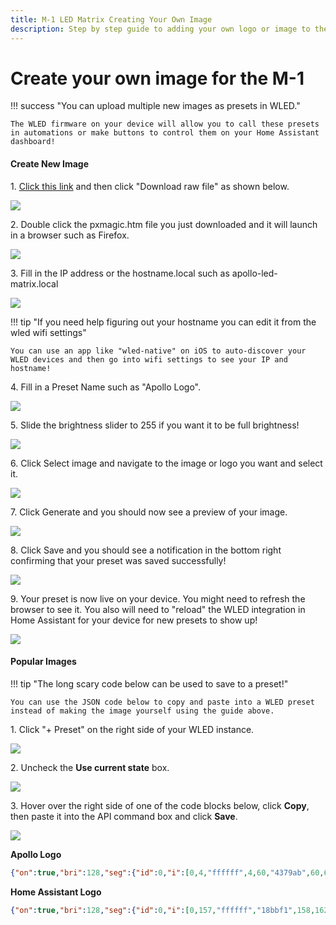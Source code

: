 ```yaml
---
title: M-1 LED Matrix Creating Your Own Image
description: Step by step guide to adding your own logo or image to the M-1 LED Matrix!
---
```

# Create your own image for the M-1

!!! success "You can upload multiple new images as presets in WLED."

    The WLED firmware on your device will allow you to call these presets in automations or make buttons to control them on your Home Assistant dashboard!

#### Create New Image

1\. <a href="https://github.com/ApolloAutomation/PixelMagicTool/blob/main/pxmagic.htm" target="_blank" rel="noreferrer nofollow noopener">Click this link</a> and then click "Download raw file" as shown below.

![](../../../assets/m-1-download-raw-file.png)

2\. Double click the pxmagic.htm file you just downloaded and it will launch in a browser such as Firefox.

![](../../../assets/pixelmagictool-point-to-file.png)

3\. Fill in the IP address or the hostname.local such as apollo-led-matrix.local

![](../../../assets/pixelmagictool-hostname.png)

!!! tip "If you need help figuring out your hostname you can edit it from the wled wifi settings"

    You can use an app like "wled-native" on iOS to auto-discover your WLED devices and then go into wifi settings to see your IP and hostname!

4\. Fill in a Preset Name such as "Apollo Logo".

![](../../../assets/pixelmagictool-preset-name.png)

5\. Slide the brightness slider to 255 if you want it to be full brightness!

![](../../../assets/pixelmagictool-full-brightness.png)

6\. Click Select image and navigate to the image or logo you want and select it.

![](../../../assets/pixelmagictool-select-image.png)

7\. Click Generate and you should now see a preview of your image.

![](../../../assets/pixelmagictool-generate-image.png)

8\. Click Save and you should see a notification in the bottom right confirming that your preset was saved successfully!

![](../../../assets/pixelmagictool-save-image-to-m-1.png)

9\. Your preset is now live on your device. You might need to refresh the browser to see it. You also will need to "reload" the WLED integration in Home Assistant for your device for new presets to show up!

![](../../../assets/m-1-apollo-logo-example-preset.jpeg)

#### Popular Images

!!! tip "The long scary code below can be used to save to a preset!"

    You can use the JSON code below to copy and paste into a WLED preset instead of making the image yourself using the guide above.

1\. Click "+ Preset" on the right side of your WLED instance.

![](../../../assets/wled-add-preset-manually-click-add-preset.png)

2\. Uncheck the **Use current state** box.

![](../../../assets/wled-add-preset-manually-uncheck-use-current-state.png)

3\. Hover over the right side of one of the code blocks below, click **Copy**, then paste it into the API command box and click **Save**.

![](../../../assets/wled-add-preset-manually-save-api-command.png)

**Apollo Logo**

```json
{"on":true,"bri":128,"seg":{"id":0,"i":[0,4,"ffffff",4,60,"4379ab",60,67,"ffffff",67,125,"4379ab",125,130,"ffffff",130,190,"4379ab",190,193,"ffffff",193,255,"4379ab","ffffff",256,733,"4379ab",733,739,"ffffff","d2dbe9",740,796,"4379ab",796,804,"ffffff",804,860,"4379ab",860,869,"ffffff",869,923,"4379ab",923,933,"ffffff",933,987,"4379ab",987,998,"ffffff",998,1050,"4379ab",1050,1062,"ffffff",1062,1114,"4379ab",1114,1127,"ffffff",1127,1177,"4379ab",1177,1191,"ffffff",1191,1240,"4379ab","799ac0",1241,1256,"ffffff",1256,1304,"4379ab",1304,1311,"ffffff",1311,1313,"4379ab",1313,1320,"ffffff",1320,1367,"4379ab",1367,1375,"ffffff",1375,1377,"4379ab",1377,1385,"ffffff",1385,1431,"4379ab",1431,1438,"ffffff",1438,1442,"4379ab",1442,1449,"ffffff",1449,1494,"4379ab",1494,1502,"ffffff",1502,1506,"4379ab",1506,1514,"ffffff",1514,1558,"4379ab",1558,1565,"ffffff",1565,1571,"4379ab",1571,1578,"ffffff",1578,1621,"4379ab",1621,1629,"ffffff",1629,1635,"4379ab",1635,1643,"ffffff",1643,1685,"4379ab",1685,1692,"ffffff",1692,1700,"4379ab",1700,1707,"ffffff",1707,1748,"4379ab",1748,1756,"ffffff",1756,1764,"4379ab",1764,1772,"ffffff",1772,1812,"4379ab",1812,1819,"ffffff",1819,1829,"4379ab",1829,1836,"ffffff",1836,1875,"4379ab",1875,1883,"ffffff",1883,1893,"4379ab",1893,1901,"ffffff",1901,1939,"4379ab",1939,1946,"ffffff",1946,1958,"4379ab",1958,1965,"ffffff",1965,2002,"4379ab",2002,2010,"ffffff",2010,2022,"4379ab",2022,2030,"ffffff",2030,2066,"4379ab",2066,2073,"ffffff",2073,2080,"4379ab",2080,2084,"ffffff",2084,2087,"4379ab",2087,2094,"ffffff",2094,2129,"4379ab",2129,2136,"ffffff","839ec4","4379ab",2138,2159,"ffffff",2159,2193,"4379ab",2193,2223,"ffffff",2223,2256,"4379ab",2256,2288,"ffffff",2288,2320,"4379ab",2320,2352,"ffffff",2352,2383,"4379ab",2383,2417,"ffffff",2417,2447,"4379ab",2447,2481,"ffffff","fafbfd",2482,2510,"4379ab",2510,2524,"ffffff",2524,2535,"4379ab",2535,2546,"ffffff",2546,2574,"4379ab",2574,2585,"ffffff",2585,2602,"4379ab",2602,2611,"ffffff",2611,2637,"4379ab",2637,2647,"ffffff",2647,2668,"4379ab",2668,2675,"ffffff",2675,2701,"4379ab",2701,2709,"ffffff",2709,2734,"4379ab",2734,2740,"ffffff",2740,2764,"4379ab",2764,2772,"ffffff",2772,2800,"4379ab",2800,2804,"ffffff",2804,2828,"4379ab",2828,2835,"ffffff",2835,2865,"4379ab",2865,2868,"ffffff",2868,2891,"4379ab",2891,2898,"ffffff",2898,2955,"4379ab",2955,2962,"ffffff",2962,3018,"4379ab",3018,3025,"ffffff",3025,3082,"4379ab",3082,3089,"ffffff",3089,3118,"4379ab","709974",3119,3122,"9abc31",3122,3145,"4379ab",3145,3152,"ffffff",3152,3181,"4379ab",3181,3187,"9abc31",3187,3208,"4379ab","94accc",3209,3216,"ffffff",3216,3245,"4379ab",3245,3252,"9abc31",3252,3272,"4379ab",3272,3279,"ffffff",3279,3309,"4379ab",3309,3316,"9abc31",3316,3335,"4379ab","fdfefe",3336,3343,"ffffff",3343,3373,"4379ab",3373,3380,"9abc31",3380,3399,"4379ab",3399,3406,"ffffff",3406,3437,"4379ab",3437,3444,"9abc31",3444,3464,"4379ab",3464,3469,"ffffff",3469,3502,"4379ab",3502,3507,"9abc31",3507,3840,"4379ab","ffffff",3841,3903,"4379ab",3903,3906,"ffffff",3906,3966,"4379ab",3966,3971,"ffffff",3971,4029,"4379ab",4029,4036,"ffffff",4036,4092,"4379ab",4092,4096,"ffffff"]}}
```

**Home Assistant Logo**

```json
{"on":true,"bri":128,"seg":{"id":0,"i":[0,157,"ffffff","18bbf1",158,162,"18bcf2","17bcf1",163,220,"ffffff","18bbf2",221,227,"18bcf2","17bcf1",228,283,"ffffff","18bbf2",284,292,"18bcf2","17bcf2",293,346,"ffffff","18bbf2",347,357,"18bcf2","17bcf1",358,409,"ffffff","18bbf2",410,422,"18bcf2","17bcf2",423,472,"ffffff","18bbf2",473,487,"18bcf2","17bcf1",488,535,"ffffff","18bbf2",536,552,"18bcf2","17bcf2",553,598,"ffffff","18bbf2",599,617,"18bcf2","17bcf1",618,661,"ffffff","18bbf2",662,682,"18bcf2","17bcf2",683,724,"ffffff","18bbf2",725,747,"18bcf2","17bcf1",748,787,"ffffff","18bbf2",788,812,"18bcf2","17bcf2",813,850,"ffffff","18bbf2",851,877,"18bcf2","17bcf1",878,913,"ffffff","18bbf2",914,942,"18bcf2","17bcf2",943,976,"ffffff","18bbf2",977,1007,"18bcf2","17bcf1",1008,1039,"ffffff","18bbf2",1040,1072,"18bcf2","17bcf2",1073,1102,"ffffff","18bbf2",1103,1117,"18bcf2","92dbf5",1118,1122,"f2f4f9","9edef5",1123,1137,"18bcf2","17bcf1",1138,1165,"ffffff","18bbf2",1166,1180,"18bcf2",1180,1188,"f2f4f9",1188,1202,"18bcf2","17bcf2",1203,1228,"ffffff","18bbf2",1229,1243,"18bcf2","e7f1f8",1244,1252,"f2f4f9","ecf2f8",1253,1267,"18bcf2","17bcf1",1268,1291,"ffffff","18bbf2",1292,1307,"18bcf2",1307,1317,"f2f4f9",1317,1332,"18bcf2","17bcf2",1333,1354,"ffffff","18bbf2",1355,1370,"18bcf2","2dc1f2",1371,1381,"f2f4f9","3ac4f3",1382,1397,"18bcf2","17bcf1",1398,1417,"ffffff","18bbf2",1418,1434,"18bcf2","40c6f3",1435,1445,"f2f4f9","5ccdf4",1446,1462,"18bcf2","17bcf2",1463,1480,"ffffff","18bbf2",1481,1498,"18bcf2","1cbdf2",1499,1509,"f2f4f9","1dbdf2",1510,1527,"18bcf2","17bcf1",1528,1543,"ffffff","18bbf2",1544,1563,"18bcf2",1563,1573,"f2f4f9",1573,1592,"18bcf2","17bcf2",1593,1606,"ffffff","18bbf2",1607,1627,"18bcf2","5bcdf4",1628,1636,"f2f4f9","60cef4",1637,1657,"18bcf2","17bcf1",1658,1669,"ffffff","18bbf2",1670,1692,"18bcf2","a8e1f6",1693,1699,"f2f4f9","b2e3f6",1700,1722,"18bcf2","17bcf2",1723,1732,"ffffff","18bbf2",1733,1758,"18bcf2",1758,1762,"f2f4f9",1762,1787,"18bcf2","17bcf1",1788,1795,"ffffff","18bbf2",1796,1822,"18bcf2",1822,1826,"f2f4f9",1826,1852,"18bcf2","17bcf2",1853,1858,"ffffff",1858,1886,"18bcf2",1886,1890,"f2f4f9",1890,1917,"18bcf2","17bcf1",1918,1922,"ffffff",1922,1950,"18bcf2",1950,1954,"f2f4f9",1954,1982,"18bcf2",1982,1985,"ffffff",1985,2014,"18bcf2",2014,2018,"f2f4f9",2018,2047,"18bcf2",2047,2049,"ffffff",2049,2078,"18bcf2",2078,2082,"f2f4f9",2082,2111,"18bcf2","ffffff","17bcf2",2113,2142,"18bcf2",2142,2146,"f2f4f9",2146,2158,"18bcf2","19bcf2","c0e7f7","bee6f7","1dbdf2",2162,2175,"18bcf2","17bbf2",2176,2206,"18bcf2",2206,2210,"f2f4f9",2210,2220,"18bcf2","1bbcf2",2221,2227,"f2f4f9","1ebdf2",2228,2270,"18bcf2",2270,2274,"f2f4f9",2274,2284,"18bcf2",2284,2292,"f2f4f9",2292,2334,"18bcf2",2334,2338,"f2f4f9",2338,2347,"18bcf2",2347,2357,"f2f4f9",2357,2398,"18bcf2",2398,2402,"f2f4f9",2402,2411,"18bcf2",2411,2421,"f2f4f9",2421,2462,"18bcf2",2462,2466,"f2f4f9",2466,2474,"18bcf2","3cc5f3",2475,2485,"f2f4f9","54cbf3",2486,2526,"18bcf2",2526,2530,"f2f4f9",2530,2538,"18bcf2","35c3f2",2539,2549,"f2f4f9","4cc9f3",2550,2590,"18bcf2",2590,2594,"f2f4f9",2594,2603,"18bcf2",2603,2613,"f2f4f9",2613,2654,"18bcf2",2654,2658,"f2f4f9",2658,2666,"18bcf2",2666,2677,"f2f4f9",2677,2703,"18bcf2","78d4f4","75d4f4","19bcf2",2706,2718,"18bcf2",2718,2722,"f2f4f9",2722,2729,"18bcf2",2729,2740,"f2f4f9",2740,2765,"18bcf2",2765,2771,"f2f4f9",2771,2782,"18bcf2",2782,2786,"f2f4f9",2786,2792,"18bcf2",2792,2803,"f2f4f9",2803,2828,"18bcf2",2828,2836,"f2f4f9",2836,2846,"18bcf2",2846,2850,"f2f4f9",2850,2855,"18bcf2",2855,2861,"f2f4f9","e0eff8",2862,2891,"18bcf2",2891,2901,"f2f4f9",2901,2910,"18bcf2",2910,2914,"f2f4f9",2914,2918,"18bcf2",2918,2924,"f2f4f9","e0eff8",2925,2955,"18bcf2",2955,2965,"f2f4f9",2965,2974,"18bcf2",2974,2978,"f2f4f9",2978,2981,"18bcf2",2981,2987,"f2f4f9","e0eff8",2988,3018,"18bcf2","3ac4f3",3019,3029,"f2f4f9","52caf3",3030,3038,"18bcf2",3038,3042,"f2f4f9",3042,3044,"18bcf2",3044,3050,"f2f4f9","e0eff8",3051,3082,"18bcf2","38c4f3",3083,3093,"f2f4f9","4ac8f3",3094,3102,"18bcf2",3102,3106,"f2f4f9","18bcf2",3107,3113,"f2f4f9","e0eff8",3114,3147,"18bcf2",3147,3157,"f2f4f9",3157,3166,"18bcf2",3166,3176,"f2f4f9","e0eff8",3177,3211,"18bcf2",3211,3222,"f2f4f9",3222,3230,"18bcf2",3230,3239,"f2f4f9","e0eff8",3240,3276,"18bcf2",3276,3287,"f2f4f9",3287,3294,"18bcf2",3294,3302,"f2f4f9","e0eff8",3303,3341,"18bcf2",3341,3352,"f2f4f9",3352,3358,"18bcf2",3358,3365,"f2f4f9","e0eff8",3366,3407,"18bcf2","2ec1f2","30c2f2","18bcf2",3410,3417,"f2f4f9",3417,3422,"18bcf2",3422,3428,"f2f4f9","e0eff8",3429,3475,"18bcf2",3475,3482,"f2f4f9",3482,3486,"18bcf2",3486,3491,"f2f4f9","e0eff8",3492,3540,"18bcf2",3540,3547,"f2f4f9",3547,3550,"18bcf2",3550,3554,"f2f4f9","e0eff8",3555,3605,"18bcf2",3605,3612,"f2f4f9",3612,3614,"18bcf2",3614,3618,"f2f4f9",3618,3670,"18bcf2",3670,3677,"f2f4f9","18bcf2",3678,3682,"f2f4f9",3682,3735,"18bcf2",3735,3746,"f2f4f9",3746,3800,"18bcf2",3800,3810,"f2f4f9",3810,3865,"18bcf2",3865,3874,"f2f4f9",3874,3930,"18bcf2",3930,3938,"f2f4f9",3938,3968,"18bcf2","ffffff",3969,3995,"18bcf2",3995,4002,"f2f4f9",4002,4031,"18bcf2",4031,4034,"ffffff",4034,4060,"18bcf2",4060,4066,"f2f4f9",4066,4094,"18bcf2",4094,4096,"ffffff"]}}
```

&nbsp;

&nbsp;

&nbsp;